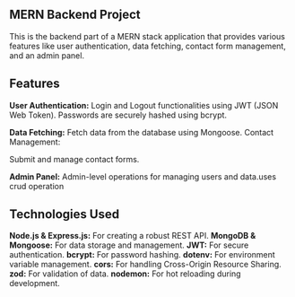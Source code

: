 ## MERN Backend Project
This is the backend part of a MERN stack application that provides various features like user authentication, data fetching, contact form management, and an admin panel.

## Features
**User Authentication:**
Login and Logout functionalities using JWT (JSON Web Token).
Passwords are securely hashed using bcrypt.

**Data Fetching:**
Fetch data from the database using Mongoose.
Contact Management:

Submit and manage contact forms.

**Admin Panel:**
Admin-level operations for managing users and data.uses crud operation

## Technologies Used ##
**Node.js & Express.js:** 
For creating a robust REST API.
**MongoDB & Mongoose:**
For data storage and management.
**JWT:**
For secure authentication.
**bcrypt:**
For password hashing.
**dotenv:**
For environment variable management.
**cors:** 
For handling Cross-Origin Resource Sharing.
**zod:** 
For validation of data.
**nodemon:**
For hot reloading during development.
